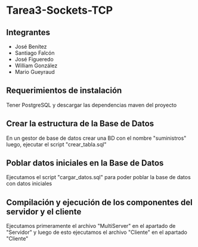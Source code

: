 # Tarea3-Sockets-TCP

## Integrantes
- José Benítez
- Santiago Falcón
- José Figueredo
- William González
- Mario Gueyraud
## Requerimientos de instalación
Tener PostgreSQL y descargar las dependencias maven del proyecto
## Crear la estructura de la Base de Datos
En un gestor de base de datos crear una BD con el nombre "suministros"
luego, ejecutar el script "crear_tabla.sql"
## Poblar datos iniciales en la Base de Datos
Ejecutamos el script "cargar_datos.sql" para poder poblar la base de datos con datos iniciales
## Compilación y ejecución de los componentes del servidor y el cliente
Ejecutamos primeramente el archivo "MultiServer" en el apartado de "Servidor" y luego de esto ejecutamos
el archivo "Cliente" en el apartado "Cliente"
